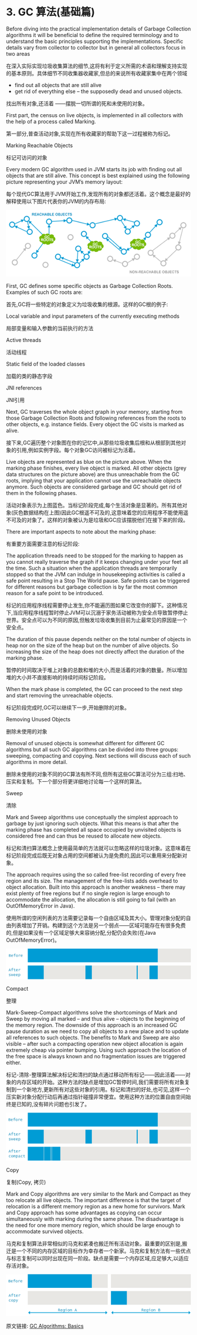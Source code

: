 # 3. GC 算法(基础篇)




Before diving into the practical implementation details of Garbage Collection algorithms it will be beneficial to define the required terminology and to understand the basic principles supporting the implementations. Specific details vary from collector to collector but in general all collectors focus in two areas

在深入实际实现垃圾收集算法的细节,这将有利于定义所需的术语和理解支持实现的基本原则。具体细节不同收集器收藏家,但总的来说所有收藏家集中在两个领域


- find out all objects that are still alive
- get rid of everything else – the supposedly dead and unused objects.

找出所有对象,还活着
——摆脱一切所谓的死和未使用的对象。




First part, the census on live objects, is implemented in all collectors with the help of a process called Marking.

第一部分,普查活动对象,实现在所有收藏家的帮助下这一过程被称为标记。




Marking Reachable Objects

标记可访问的对象



Every modern GC algorithm used in JVM starts its job with finding out all objects that are still alive. This concept is best explained using the following picture representing your JVM’s memory layout:

每个现代GC算法用于JVM开始工作,发现所有的对象都还活着。这个概念是最好的解释使用以下图片代表你的JVM的内存布局:


![](03_01_Java-GC-mark-and-sweep.png)





First, GC defines some specific objects as Garbage Collection Roots. Examples of such GC roots are:

首先,GC将一些特定的对象定义为垃圾收集的根源。这样的GC根的例子:


Local variable and input parameters of the currently executing methods

局部变量和输入参数的当前执行的方法


Active threads

活动线程


Static field of the loaded classes

加载的类的静态字段


JNI references

JNI引用


Next, GC traverses the whole object graph in your memory, starting from those Garbage Collection Roots and following references from the roots to other objects, e.g. instance fields. Every object the GC visits is marked as alive.


接下来,GC遍历整个对象图在你的记忆中,从那些垃圾收集后根和从根部到其他对象的引用,例如实例字段。每个对象GC访问被标记为活着。



Live objects are represented as blue on the picture above. When the marking phase finishes, every live object is marked. All other objects (grey data structures on the picture above) are thus unreachable from the GC roots, implying that your application cannot use the unreachable objects anymore. Such objects are considered garbage and GC should get rid of them in the following phases.

活动对象表示为上图蓝色。当标记阶段完成,每个生活对象是显著的。所有其他对象(灰色数据结构在上图)因此GC根遥不可及的,这意味着您的应用程序不能使用遥不可及的对象了。这样的对象被认为是垃圾和GC应该摆脱他们在接下来的阶段。




There are important aspects to note about the marking phase:

有重要方面需要注意的标记阶段:


The application threads need to be stopped for the marking to happen as you cannot really traverse the graph if it keeps changing under your feet all the time. Such a situation when the application threads are temporarily stopped so that the JVM can indulge in housekeeping activities is called a safe point resulting in a Stop The World pause. Safe points can be triggered for different reasons but garbage collection is by far the most common reason for a safe point to be introduced.


标记的应用程序线程需要停止发生,你不能遍历图如果它改变你的脚下。这种情况下,当应用程序线程暂时停止JVM可以沉溺于家务活动被称为安全点导致暂停停止世界。安全点可以为不同的原因,但触发垃圾收集到目前为止最常见的原因是一个安全点。



The duration of this pause depends neither on the total number of objects in heap nor on the size of the heap but on the number of alive objects. So increasing the size of the heap does not directly affect the duration of the marking phase.


暂停的时间取决于堆上对象的总数和堆的大小,而是活着的对象的数量。所以增加堆的大小并不直接影响的持续时间标记阶段。



When the mark phase is completed, the GC can proceed to the next step and start removing the unreachable objects.


标记阶段完成时,GC可以继续下一步,开始删除的对象。



Removing Unused Objects

删除未使用的对象


Removal of unused objects is somewhat different for different GC algorithms but all such GC algorithms can be divided into three groups: sweeping, compacting and copying. Next sections will discuss each of such algorithms in more detail.


删除未使用的对象不同的GC算法有所不同,但所有这些GC算法可分为三组:扫地、压实和复制。下一个部分将更详细地讨论每一个这样的算法。



Sweep

清除


Mark and Sweep algorithms use conceptually the simplest approach to garbage by just ignoring such objects. What this means is that after the marking phase has completed all space occupied by unvisited objects is considered free and can thus be reused to allocate new objects.




标记和清扫算法概念上使用最简单的方法就可以忽略这样的垃圾对象。这意味着在标记阶段完成后既无对象占用的空间都被认为是免费的,因此可以重用来分配新对象。




The approach requires using the so called free-list recording of every free region and its size. The management of the free-lists adds overhead to object allocation. Built into this approach is another weakness – there may exist plenty of free regions but if no single region is large enough to accommodate the allocation, the allocation is still going to fail (with an OutOfMemoryError in Java).


使用所谓的空闲列表的方法需要记录每一个自由区域及其大小。管理对象分配的自由列表增加了开销。构建到这个方法是另一个弱点——区域可能存在有很多免费的,但是如果没有一个区域足够大来容纳分配,分配仍会失败(在Java OutOfMemoryError)。



![](03_02_GC-sweep.png)





Compact

整理


Mark-Sweep-Compact algorithms solve the shortcomings of Mark and Sweep by moving all marked – and thus alive – objects to the beginning of the memory region. The downside of this approach is an increased GC pause duration as we need to copy all objects to a new place and to update all references to such objects. The benefits to Mark and Sweep are also visible – after such a compacting operation new object allocation is again extremely cheap via pointer bumping. Using such approach the location of the free space is always known and no fragmentation issues are triggered either.


标记-清除-整理算法解决标记和清扫的缺点通过移动所有标记——因此活着——对象的内存区域的开始。这种方法的缺点是增加GC暂停时间,我们需要将所有对象复制到一个新地方,更新所有对这些对象的引用。标记和清扫的好处,也可见,这样一个压实新对象分配行动后再通过指针碰撞非常便宜。使用这种方法的位置自由空间始终是已知的,没有碎片问题也引发了。



![](03_03_GC-mark-sweep-compact.png)





Copy

复制(Copy, 拷贝)


Mark and Copy algorithms are very similar to the Mark and Compact as they too relocate all live objects. The important difference is that the target of relocation is a different memory region as a new home for survivors. Mark and Copy approach has some advantages as copying can occur simultaneously with marking during the same phase. The disadvantage is the need for one more memory region, which should be large enough to accommodate survived objects.


马克和复制算法非常相似的马克和紧凑也搬迁所有活动对象。最重要的区别是,搬迁是一个不同的内存区域的目标作为幸存者一个新家。马克和复制方法有一些优点与标志复制可以同时出现在同一阶段。缺点是需要一个内存区域,应足够大,以适应存活对象。



![](03_04_GC-mark-and-copy-in-Java.png)





原文链接: [GC Algorithms: Basics](https://plumbr.eu/handbook/garbage-collection-algorithms)



